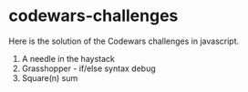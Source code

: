 # codewars-challenges
Here is the solution of the Codewars challenges in javascript.
1. A needle in the haystack
2. Grasshopper - if/else syntax debug
3. Square(n) sum
